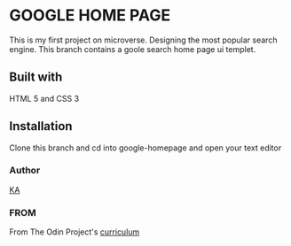 # GOOGLE HOME PAGE

This is my first project on microverse.
Designing the most popular search engine.
This branch contains a goole search home page ui templet.

## Built with

HTML 5 and CSS 3

## Installation

Clone this branch and cd into google-homepage and open your text editor

### Author

[KA](https://github.com/Kawalyaa)

### FROM

From The Odin Project's [curriculum](http://www.theodinproject.com/courses/web-development-101/lessons/html-css)